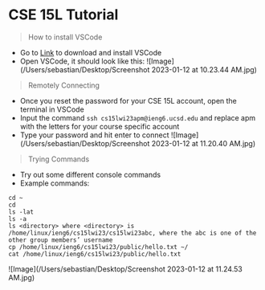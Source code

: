 # CSE 15L Tutorial

> How to install VSCode
- Go to [Link](https://code.visualstudio.com/) to download and install VSCode
- Open VSCode, it should look like this: 
![Image](/Users/sebastian/Desktop/Screenshot 2023-01-12 at 10.23.44 AM.jpg)

> Remotely Connecting
- Once you reset the password for your CSE 15L account, open the terminal in VSCode
- Input the command `ssh cs15lwi23apm@ieng6.ucsd.edu` and replace apm with the letters for your course specific account
- Type your password and hit enter to connect
![Image](/Users/sebastian/Desktop/Screenshot 2023-01-12 at 11.20.40 AM.jpg)

> Trying Commands
- Try out some different console commands
- Example commands:
```
cd ~
cd
ls -lat
ls -a
ls <directory> where <directory> is /home/linux/ieng6/cs15lwi23/cs15lwi23abc, where the abc is one of the other group members’ username
cp /home/linux/ieng6/cs15lwi23/public/hello.txt ~/
cat /home/linux/ieng6/cs15lwi23/public/hello.txt
```
![Image](/Users/sebastian/Desktop/Screenshot 2023-01-12 at 11.24.53 AM.jpg)
